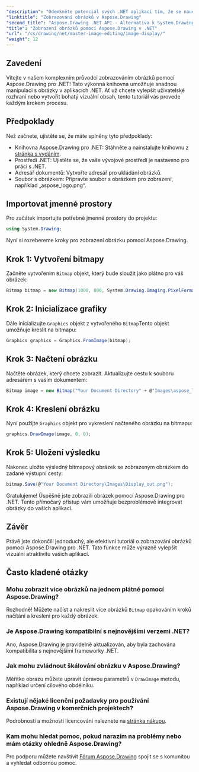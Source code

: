 ```yaml
---
"description": "Odemkněte potenciál svých .NET aplikací tím, že se naučíte, jak snadno zobrazovat obrázky pomocí knihovny Aspose.Drawing. Tento komplexní tutoriál poskytuje jasný a podrobný návod."
"linktitle": "Zobrazování obrázků v Aspose.Drawing"
"second_title": "Aspose.Drawing .NET API - Alternativa k System.Drawing.Common"
"title": "Zobrazení obrázků pomocí Aspose.Drawing v .NET"
"url": "/cs/drawing/net/master-image-editing/image-display/"
"weight": 12
---
```


## Zavedení

Vítejte v našem komplexním průvodci zobrazováním obrázků pomocí Aspose.Drawing pro .NET! Tato výkonná knihovna umožňuje snadnou manipulaci s obrázky v aplikacích .NET. Ať už chcete vylepšit uživatelské rozhraní nebo vytvořit bohatý vizuální obsah, tento tutoriál vás provede každým krokem procesu.

## Předpoklady

Než začnete, ujistěte se, že máte splněny tyto předpoklady:

- Knihovna Aspose.Drawing pro .NET: Stáhněte a nainstalujte knihovnu z [stránka s vydáním](https://releases.aspose.com/drawing/net/).
- Prostředí .NET: Ujistěte se, že vaše vývojové prostředí je nastaveno pro práci s .NET.
- Adresář dokumentů: Vytvořte adresář pro ukládání obrázků.
- Soubor s obrázkem: Připravte soubor s obrázkem pro zobrazení, například „aspose_logo.png“.

## Importovat jmenné prostory

Pro začátek importujte potřebné jmenné prostory do projektu:

```csharp
using System.Drawing;
```

Nyní si rozebereme kroky pro zobrazení obrázku pomocí Aspose.Drawing.

## Krok 1: Vytvoření bitmapy

Začněte vytvořením `Bitmap` objekt, který bude sloužit jako plátno pro váš obrázek:

```csharp
Bitmap bitmap = new Bitmap(1000, 800, System.Drawing.Imaging.PixelFormat.Format32bppPArgb);
```

## Krok 2: Inicializace grafiky

Dále inicializujte `Graphics` objekt z vytvořeného `Bitmap`Tento objekt umožňuje kreslit na bitmapu:

```csharp
Graphics graphics = Graphics.FromImage(bitmap);
```

## Krok 3: Načtení obrázku

Načtěte obrázek, který chcete zobrazit. Aktualizujte cestu k souboru adresářem s vaším dokumentem:

```csharp
Bitmap image = new Bitmap("Your Document Directory" + @"Images\aspose_logo.png");
```

## Krok 4: Kreslení obrázku

Nyní použijte `Graphics` objekt pro vykreslení načteného obrázku na bitmapu:

```csharp
graphics.DrawImage(image, 0, 0);
```

## Krok 5: Uložení výsledku

Nakonec uložte výsledný bitmapový obrázek se zobrazeným obrázkem do zadané výstupní cesty:

```csharp
bitmap.Save(@"Your Document Directory\Images\Display_out.png");
```

Gratulujeme! Úspěšně jste zobrazili obrázek pomocí Aspose.Drawing pro .NET. Tento přímočarý přístup vám umožňuje bezproblémově integrovat obrázky do vašich aplikací.

## Závěr

Právě jste dokončili jednoduchý, ale efektivní tutoriál o zobrazování obrázků pomocí Aspose.Drawing pro .NET. Tato funkce může výrazně vylepšit vizuální atraktivitu vašich aplikací.

## Často kladené otázky

### Mohu zobrazit více obrázků na jednom plátně pomocí Aspose.Drawing?

Rozhodně! Můžete načíst a nakreslit více obrázků `Bitmap` opakováním kroků načítání a kreslení pro každý obrázek.

### Je Aspose.Drawing kompatibilní s nejnovějšími verzemi .NET?

Ano, Aspose.Drawing je pravidelně aktualizován, aby byla zachována kompatibilita s nejnovějšími frameworky .NET.

### Jak mohu zvládnout škálování obrázku v Aspose.Drawing?

Měřítko obrazu můžete upravit úpravou parametrů v `DrawImage` metodu, například určení cílového obdélníku.

### Existují nějaké licenční požadavky pro používání Aspose.Drawing v komerčních projektech?

Podrobnosti a možnosti licencování naleznete na [stránka nákupu](https://purchase.conholdate.com/buy).

### Kam mohu hledat pomoc, pokud narazím na problémy nebo mám otázky ohledně Aspose.Drawing?

Pro podporu můžete navštívit [Fórum Aspose.Drawing](https://forum.aspose.com/c/diagram/17) spojit se s komunitou a vyhledat odbornou pomoc.
